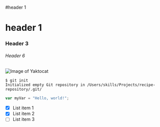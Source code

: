 #header 1
# header 1
### Header 3
###### Header 6

![Image of Yaktocat](https://octodex.github.com/images/yaktocat.png)

```
$ git init
Initialized empty Git repository in /Users/skills/Projects/recipe-repository/.git/
```

``` javascript
var myVar = "Hello, world!";
```

- [x] List item 1
- [x] List item 2
- [ ] List item 3 
